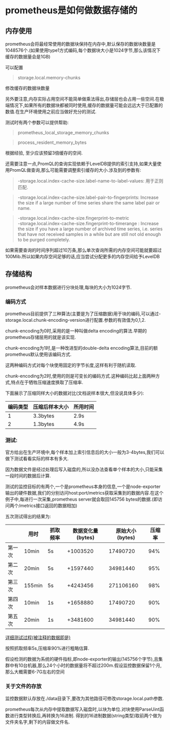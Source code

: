 # prometheus是如何做数据存储的


## 内存使用  

prometheus会将最经常使用的数据块保持在内存中,默认保存的数据块数量是1048576个.(如果使用type1方式编码,每个数据块大小是1024字节,那么该情况下缓存的数据量会是1GB)

可以配置
> storage.local.memory-chunks

修改缓存的数据块数量

另外要注意,内存实际占用空间不能简单做乘法得出,存储层也会占用一些空间.在极端情况下,如果所有的数据块都被同时使用,缓存的数据量可能会远远大于已配置的数值.在生产环境使用之前应当做好充分的测试.

测试时有两个参数可以提供帮助:
> prometheus_local_storage_memory_chunks 

> process_resident_memory_bytes

根据经验, 至少应该预留3倍缓存的空间.


还需要注意一点,PromQL的查询实现依赖于LevelDB提供的索引支持,如果大量使用PromQL做查询,那么可能需要调整索引缓存的大小.涉及到的参数有:

> -storage.local.index-cache-size.label-name-to-label-values: 用于正则匹配.

> -storage.local.index-cache-size.label-pair-to-fingerprints: Increase the size if a large number of time series share the same label pair or name.



> -storage.local.index-cache-size.fingerprint-to-metric  
> -storage.local.index-cache-size.fingerprint-to-timerange :
> Increase the size if you have a large number of archived time series, i.e. series that have not received samples in a while but are still not old enough to be purged completely.

 如果需要查询的时间序列超过10万条,那么单次查询所需的内存空间可能就要超过100Mib.所以如果内存空间足够的话,应当尝试分配更多的内存空间给予LevelDB

## 存储结构

prometheus会对样本数据进行分块处理,每块的大小为1024字节.

### 编码方式

prometheus目前提供了三种算法(主要是为了压缩数据)用于块的编码,可以通过-storage.local.chunk-encoding-version进行配置.参数的有效值为0,1,2.

chunk-encoding为0时,采用的是一种叫做delta encoding的算法.早期的prometheus存储层用的就是该实现.

chunk-encoding为1时,是一种改进型的double-delta encoding算法,目前的额prometheus默认使用该编码方式.

这两种编码方式对每个块使用固定的字节长度,这样有利于随机读取.

chunk-encoding为2时,使用的则是可变长的编码方式.这种编码比起上面两种方式,特点在于牺牲压缩速度换取了压缩率.

下面展示了压缩同样大小的数据对比(文档说样本很大,但没说具体多少):

|编码类型|压缩后样本大小|所用时间|
|-------|----------|------|
|1      | 3.3bytes | 2.9s|
|2      |1.3bytes  |4.9s|


### 测试:

官方给出在生产环境中,每个样本加上索引信息后的大小一般为3-4bytes,我们可以做下测试看看实际的样本有多大.

因为数据文件是经过处理后写入磁盘的,所以没办法查看单个样本的大小,只能采集一段时间的数据后计算.

测试的监控目标的有两个,一个是prometheus本身的信息,一个是node-exporter输出的硬件数据,我们的分别访问host:port/metrics获取采集到的数据内容.在这个例子中,每进行一次采集,prometheus server就会取回145756 bytes的数据.(即访问两个/metrics接口返回的数据相加)


<!--第一次:
开始时间: 14:22
data文件夹为空(存放prometheus server取回的数据,下同)
抓取频率: 5s
结束时间: 14:42
样本大小: 1597440bytes
原始大小: 20 min * 60s / 5 * 145756bytes = 34981440bytes
压缩率: (34981440 - 1597440) / 34981440 ~= 95%


第二次:
开始时间:14:57
data不动
结束时间:15:07
样本大小:2600960bytes
原始大小: 10 min * 60s / 5 * 145756bytes = 17490720bytes
压缩率: (17490720bytes - (2600960bytes - 1597440bytes)) / 17490720bytes ~= 94-->

<!--第三次(无效):
开始时间:15:23
结束时间:17:03
间隔:   100min
结束大小:7720960bytes
原始大小: 100min * 60s / 5 * 145756bytes = 174907200bytes
压缩率: (174907200 - (7720960 - 2600960)) / 174907200 ~= 97%-->

<!--
第三次:
开始时间:08:40
结束时间:11:15
开始大小:10640
结束大小:14784
间隔: 155min
原始大小: 155 * 60 / 5 * 145756 = 271106160
压缩率: (271106160 -  (14784 - 10640) * 1024)  / 271106160 ~= 98%

第四次:
开始时间: 12:13
结束时间: 12:23
开始大小:14784
间隔: 10min
结束大小: 16404
原始大小:10 min * 60s / 5 * 145756bytes = 17490720bytes
压缩率: (17490720 - (16404-14784)*1024)/17490720 = ~90%

第五次:
开始时间:12:28
结束时间:12:48
开始大小:16404
结束大小:19804
间隔:20min
原始大小:34981440
压缩率:(34981440 - (19804-16404)*1024)/34981440-->

<!--无效
第六次:
开始时间:12:53
结束时间:13:03
开始大小:19804
结束大小:20608
间隔: 10min
原始大小:17490720
压缩率:(17490720 - (20608-19804)*1024)/17490720-->


五次测试得出的结果为:

|      |用时   |抓取频率  |数据变化量(bytes)|原始大小(bytes)|压缩率|
|------|------|---------|---------------|----------------|-----|
|第一次 |10min |5s       |+1003520       |17490720        | 94% |
|第二次 |20min |5s       |+1597440       |34981440        | 95% |
|第三次 |155min|5s       |+4243456       |271106160       | 98% |
|第四次 |10min |1s       |+1658880       |17490720        | 90% |
|第五次 |20min |1s       |+3481600       |34981440        | 90% |

[详细测试过程(被注释的数据即是)](https://raw.githubusercontent.com/lwhhhh/monitorDoc/master/prometheus%E6%98%AF%E5%A6%82%E4%BD%95%E5%81%9A%E6%95%B0%E6%8D%AE%E5%AD%98%E5%82%A8%E7%9A%84.md)

按照抓取频率5s,压缩率90%进行粗略估算.

假设检测的数据为系统的硬件指标,即node-exporter的输出(145756个字节),且集群中有10台机器,那么24个小时的数据量将不超过200m.假设监控数据保留1个月,那么大概需要6-7G左右的空间


### 关于文件的存放

监控数据默认存放在./data目录下,要改为其他路径可修改storage.local.path参数.

prometheus每次从内存中提取数据写入磁盘时,以块为单位.对块使用ParseUint函数进行类型转换后,再转换为16进制.
得到的16进制数据(string类型)取前两个做为文件夹名字,剩下的内容做文件名.